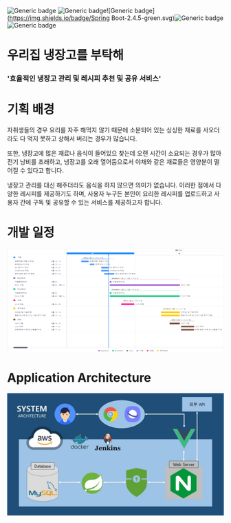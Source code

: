 ![Generic badge](https://img.shields.io/badge/Vue.js-2.6.1-orange.svg) ![Generic badge](https://img.shields.io/badge/Axios-0.21.1-blue.svg)![Generic badge](https://img.shields.io/badge/Spring Boot-2.4.5-green.svg)![Generic badge](https://img.shields.io/badge/Mysql-8.0.17-yellowgreen.svg) ![Generic badge](https://img.shields.io/badge/Nginx-lightgrey.svg)

# 우리집 냉장고를 부탁해

### '효율적인 냉장고 관리 및 레시피 추천 및 공유 서비스'



# 기획 배경

자취생들의 경우 요리를 자주 해먹지 않기 때문에 소분되어 있는 싱싱한 재료를 사오더라도 다 먹지 못하고 상해서 버리는 경우가 많습니다.

또한, 냉장고에 많은 재료나 음식이 들어있으 찾는데 오랜 시간이 소요되는 경우가 많아 전기 낭비를 초래하고, 냉장고를 오래 열어둠으로서 야채와 같은 재료들은 영양분이 떨어질 수 있다고 합니다.

냉장고 관리를 대신 해주더라도 음식을 하지 않으면 의미가 없습니다. 이러한 점에서 다양한 레시피를 제공하기도 하며, 사용자 누구든 본인이 요리한 레시피를 업로드하고 사용자 간에 구독 및 공유할 수 있는 서비스를 제공하고자 합니다.



# 개발 일정

![gantt_chart](images/gantt_chart.png)



# Application Architecture

![Application Architecture](images/application_architecture.jpg)



